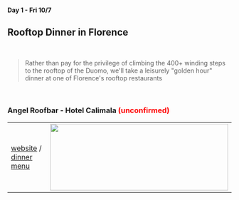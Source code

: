 #### Day 1 - Fri 10/7 
## Rooftop Dinner in Florence

<br>

> Rather than pay for the privilege of climbing the 400+ winding steps to the rooftop of the Duomo, we'll take a leisurely "golden hour" dinner at one of Florence's rooftop restaurants

<br>

### Angel Roofbar - Hotel Calimala <span style="color:red"> **(unconfirmed)** </span>

|     |     |
| --- | --- |
| [website](https://www.hotelcalimala.com/angel-roofbar-dining) / [dinner menu](https://www.hotelcalimala.com/images/ristorante/food-drink/PDF/angel-roofbar-dining-bar-dinner.pdf) | <img src="https://www.hotelcalimala.com/images/galleria/gallery-rooftop/hotel-calimala-firenze-rooftop-07.jpg" width=400 height=150> |
<br>



